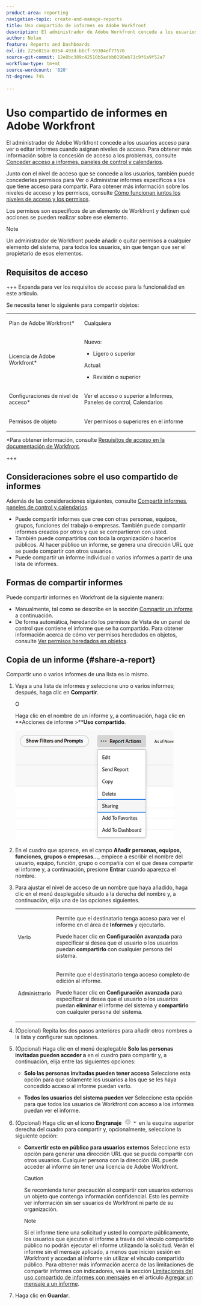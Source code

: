 ```yaml
---
product-area: reporting
navigation-topic: create-and-manage-reports
title: Uso compartido de informes en Adobe Workfront
description: El administrador de Adobe Workfront concede a los usuarios acceso para ver o editar informes cuando asignan niveles de acceso. Para obtener más información sobre la concesión de acceso a los problemas, consulte Conceder acceso a informes, paneles de control y calendarios.
author: Nolan
feature: Reports and Dashboards
exl-id: 225e815a-0354-493d-bbcf-59304ef77570
source-git-commit: 12e8bc389c42510b5adbb0190eb71c9f6a9f52a7
workflow-type: tm+mt
source-wordcount: '820'
ht-degree: 74%

---
```


# Uso compartido de informes en Adobe Workfront

<!-- Audited: 11/2024 -->

El administrador de Adobe Workfront concede a los usuarios acceso para ver o editar informes cuando asignan niveles de acceso. Para obtener más información sobre la concesión de acceso a los problemas, consulte [Conceder acceso a informes, paneles de control y calendarios](../../../administration-and-setup/add-users/configure-and-grant-access/grant-access-reports-dashboards-calendars.md).

Junto con el nivel de acceso que se concede a los usuarios, también puede concederles permisos para Ver o Administrar informes específicos a los que tiene acceso para compartir. Para obtener más información sobre los niveles de acceso y los permisos, consulte [Cómo funcionan juntos los niveles de acceso y los permisos](../../../administration-and-setup/add-users/access-levels-and-object-permissions/how-access-levels-permissions-work-together.md).

Los permisos son específicos de un elemento de Workfront y definen qué acciones se pueden realizar sobre ese elemento.

>[!NOTE]
>
>Un administrador de Workfront puede añadir o quitar permisos a cualquier elemento del sistema, para todos los usuarios, sin que tengan que ser el propietario de esos elementos.

## Requisitos de acceso

+++ Expanda para ver los requisitos de acceso para la funcionalidad en este artículo.

Se necesita tener lo siguiente para compartir objetos:

<table style="table-layout:auto"> 
 <col> 
 <col> 
 <tbody> 
  <tr> 
   <td role="rowheader">Plan de Adobe Workfront*</td> 
   <td> <p>Cualquiera </p> </td> 
  </tr> 
  <tr> 
   <td role="rowheader">Licencia de Adobe Workfront*</td> 
      <td> 
      <p>Nuevo:</p>
         <ul>
         <li><p>Ligero o superior</p></li>
         </ul>
      <p>Actual:</p>
         <ul>
         <li><p>Revisión o superior</p></li>
         </ul>
   </td>
  </tr> 
  <tr> 
   <td role="rowheader">Configuraciones de nivel de acceso*</td> 
   <td> <p>Ver el acceso o superior a Informes, Paneles de control, Calendarios</p></td> 
  </tr> 
  <tr> 
   <td role="rowheader">Permisos de objeto</td> 
   <td> <p>Ver permisos o superiores en el informe</p></td> 
  </tr> 
 </tbody> 
</table>

*Para obtener información, consulte [Requisitos de acceso en la documentación de Workfront](/help/quicksilver/administration-and-setup/add-users/access-levels-and-object-permissions/access-level-requirements-in-documentation.md).

+++

## Consideraciones sobre el uso compartido de informes

Además de las consideraciones siguientes, consulte [Compartir informes, paneles de control y calendarios](../../../workfront-basics/grant-and-request-access-to-objects/permissions-reports-dashboards-calendars.md).

* Puede compartir informes que cree con otras personas, equipos, grupos, funciones del trabajo o empresas. También puede compartir informes creados por otros y que se compartieron con usted.
* También puede compartirlos con toda la organización o hacerlos públicos. Al hacer público un informe, se genera una dirección URL que se puede compartir con otros usuarios.
* Puede compartir un informe individual o varios informes a partir de una lista de informes.

## Formas de compartir informes

Puede compartir informes en Workfront de la siguiente manera:

* Manualmente, tal como se describe en la sección [Compartir un informe](#share-a-report) a continuación.
* De forma automática, heredando los permisos de Vista de un panel de control que contiene el informe que se ha compartido. Para obtener información acerca de cómo ver permisos heredados en objetos, consulte [Ver permisos heredados en objetos](../../../workfront-basics/grant-and-request-access-to-objects/view-inherited-permissions-on-objects.md).

## Copia de un informe {#share-a-report}

Compartir uno o varios informes de una lista es lo mismo.

1. Vaya a una lista de informes y seleccione uno o varios informes; después, haga clic en **Compartir**.

   O

   Haga clic en el nombre de un informe y, a continuación, haga clic en **Acciones de informe >****Uso compartido**.

   ![](assets/unshimmed-report-actions-sharing.png)

1. En el cuadro que aparece, en el campo **Añadir personas, equipos, funciones, grupos o empresas…**, empiece a escribir el nombre del usuario, equipo, función, grupo o compañía con el que desea compartir el informe y, a continuación, presione **Entrar** cuando aparezca el nombre.

1. Para ajustar el nivel de acceso de un nombre que haya añadido, haga clic en el menú desplegable situado a la derecha del nombre y, a continuación, elija una de las opciones siguientes.

   <table style="table-layout:auto"> 
    <col> 
    <col> 
    <tbody> 
     <tr> 
      <td role="rowheader">Verlo</td> 
      <td> <p>Permite que el destinatario tenga acceso para ver el informe en el área de <strong>Informes</strong> y ejecutarlo.</p> <p>Puede hacer clic en <strong>Configuración avanzada</strong> para especificar si desea que el usuario o los usuarios puedan <strong>compartirlo</strong> con cualquier persona del sistema.</p> </td> 
     </tr> 
     <tr> 
      <td role="rowheader">Administrarlo</td> 
      <td> <p>Permite que el destinatario tenga acceso completo de edición al informe.</p> <p>Puede hacer clic en <strong>Configuración avanzada</strong> para especificar si desea que el usuario o los usuarios puedan <strong>eliminar</strong> el informe del sistema y <strong>compartirlo</strong> con cualquier persona del sistema.</p> </td> 
     </tr> 
    </tbody> 
   </table>

1. (Opcional) Repita los dos pasos anteriores para añadir otros nombres a la lista y configurar sus opciones.
1. (Opcional) Haga clic en el menú desplegable **Solo las personas invitadas pueden acceder a** en el cuadro para compartir y, a continuación, elija entre las siguientes opciones:

   * **Solo las personas invitadas pueden tener acceso** Seleccione esta opción para que solamente los usuarios a los que se les haya concedido acceso al informe puedan verlo.

   * **Todos los usuarios del sistema pueden ver** Seleccione esta opción para que todos los usuarios de Workfront con acceso a los informes puedan ver el informe.

1. (Opcional) Haga clic en el icono **Engranaje** ![](assets/gear-icon-settings-with-dn-arrow.jpg) en la esquina superior derecha del cuadro para compartir y, opcionalmente, seleccione la siguiente opción:

   * **Convertir esto en público para usuarios externos** Seleccione esta opción para generar una dirección URL que se pueda compartir con otros usuarios. Cualquier persona con la dirección URL puede acceder al informe sin tener una licencia de Adobe Workfront.

     >[!CAUTION]
     >
     >Se recomienda tener precaución al compartir con usuarios externos un objeto que contenga información confidencial. Esto les permite ver información sin ser usuarios de Workfront ni parte de su organización.

     >[!NOTE]
     >
     >Si el informe tiene una solicitud y usted lo comparte públicamente, los usuarios que ejecuten el informe a través del vínculo compartido público no podrán ejecutar el informe utilizando la solicitud. Verán el informe sin el mensaje aplicado, a menos que inicien sesión en Workfront y accedan al informe sin utilizar el vínculo compartido público. Para obtener más información acerca de las limitaciones de compartir informes con indicadores, vea la sección [Limitaciones del uso compartido de informes con mensajes](../../../reports-and-dashboards/reports/creating-and-managing-reports/add-prompt-report.md#limitations-of-running-public-prompted-reports) en el artículo [Agregar un mensaje a un informe](../../../reports-and-dashboards/reports/creating-and-managing-reports/add-prompt-report.md).

1. Haga clic en **Guardar**.
